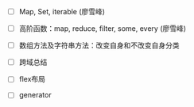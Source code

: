 * [ ] Map, Set, iterable (廖雪峰)
* [ ] 高阶函数：map, reduce, filter, some, every (廖雪峰)
* [ ] 数组方法及字符串方法：改变自身和不改变自身分类
* [ ] 跨域总结
* [ ] flex布局
* [ ] generator


